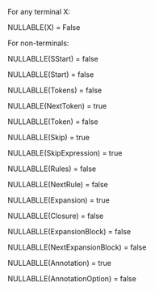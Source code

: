 For any terminal X:

NULLABLE(X) = False

For non-terminals:

NULLABLLE(SStart) = false

NULLABLLE(Start) = false

NULLABLLE(Tokens) = false

NULLABLE(NextToken) = true

NULLABLLE(Token) = false

NULLABLLE(Skip) = true

NULLABLE(SkipExpression) = true

NULLABLLE(Rules) = false

NULLABLLE(NextRule) = false

NULLABLLE(Expansion) = true

NULLABLLE(Closure) = false

NULLABLLE(ExpansionBlock) = false

NULLABLLE(NextExpansionBlock) = false

NULLABLLE(Annotation) = true

NULLABLLE(AnnotationOption) = false